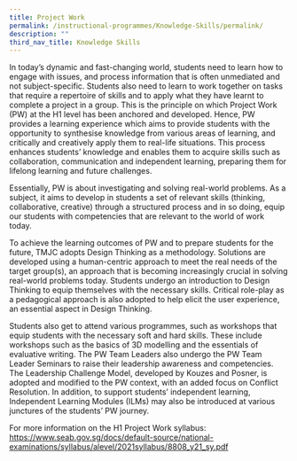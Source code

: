 ```yaml
---
title: Project Work
permalink: /instructional-programmes/Knowledge-Skills/permalink/
description: ""
third_nav_title: Knowledge Skills
---
```

In today’s dynamic and fast-changing world, students need to learn how to engage with issues, and process information that is often unmediated and not subject-specific. Students also need to learn to work together on tasks that require a repertoire of skills and to apply what they have learnt to complete a project in a group. This is the principle on which Project Work (PW) at the H1 level has been anchored and developed. Hence, PW provides a learning experience which aims to provide students with the opportunity to synthesise knowledge from various areas of learning, and critically and creatively apply them to real-life situations. This process enhances students’ knowledge and enables them to acquire skills such as collaboration, communication and independent learning, preparing them for lifelong learning and future challenges.

Essentially, PW is about investigating and solving real-world problems. As a subject, it aims to develop in students a set of relevant skills (thinking, collaborative, creative) through a structured process and in so doing, equip our students with competencies that are relevant to the world of work today.

To achieve the learning outcomes of PW and to prepare students for the future, TMJC adopts Design Thinking as a methodology. Solutions are developed using a human-centric approach to meet the real needs of the target group(s), an approach that is becoming increasingly crucial in solving real-world problems today. Students undergo an introduction to Design Thinking to equip themselves with the necessary skills. Critical role-play as a pedagogical approach is also adopted to help elicit the user experience, an essential aspect in Design Thinking.

Students also get to attend various programmes, such as workshops that equip students with the necessary soft and hard skills. These include workshops such as the basics of 3D modelling and the essentials of evaluative writing. The PW Team Leaders also undergo the PW Team Leader Seminars to raise their leadership awareness and competencies. The Leadership Challenge Model, developed by Kouzes and Posner, is adopted and modified to the PW context, with an added focus on Conflict Resolution. In addition, to support students’ independent learning, Independent Learning Modules (ILMs) may also be introduced at various junctures of the students’ PW journey.

For more information on the H1 Project Work syllabus: https://www.seab.gov.sg/docs/default-source/national-examinations/syllabus/alevel/2021syllabus/8808_y21_sy.pdf
